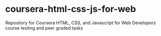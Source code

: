 # coursera-html-css-js-for-web
Repository for Coursera HTML, CSS, and Javascript for Web Developers course testing and peer graded tasks
